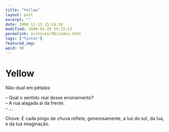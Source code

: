 ```yaml
---
title: "Yellow"
layout: post
excerpt: ""
date: 2008-12-13 15:14:10
modified: 2009-01-29 19:15:13
permalink: archives/90/index.html
tags: ["Textos"]
featured_img: 
wpid: 90
---
```


# Yellow

Não-dual em pétalas:

– Qual o sentido real desse ensinamento?  
– A rua alagada aí da frente.  
– …

Chove. E cada pingo de chuva reflete, generosamente, a luz do sol, da lua, e da tua imaginação.
